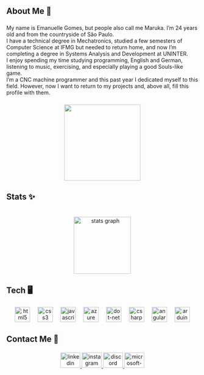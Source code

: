 <h2 align="left">About Me 🖤</h2>

###

<p align="left">My name is Emanuelle Gomes, but people also call me Maruka. I’m 24 years old and from the countryside of São Paulo.<br>I have a technical degree in Mechatronics, studied a few semesters of Computer Science at IFMG but needed to return home, and now I’m completing a degree in Systems Analysis and Development at UNINTER.<br>I enjoy spending my time studying programming, English and German, listening to music, exercising, and especially playing a good Souls-like game.<br>I’m a CNC machine programmer and this past year I dedicated myself to this field. However, now I want to return to my projects and, above all, fill this profile with them.</p>

###

<div align="center">
  <img height="200" src="https://media1.tenor.com/m/W9BNY0o3vVoAAAAd/eldenring-cankaynarpinar.gif"  />
</div>

###

<h2 align="left">Stats ✨</h2>

###

<br clear="both">

<div align="center">
  <img src="https://github-readme-stats.vercel.app/api?username=Maruka13&hide_title=false&hide_rank=false&show_icons=true&include_all_commits=true&count_private=true&disable_animations=false&theme=algolia&locale=en&hide_border=false&order=1" height="150" alt="stats graph"  />
</div>

###

<h2 align="left">Tech 🖥️</h2>

###

<div align="center">
  <img src="https://skillicons.dev/icons?i=html" height="40" alt="html5 logo"  />
  <img width="12" />
  <img src="https://skillicons.dev/icons?i=css" height="40" alt="css3 logo"  />
  <img width="12" />
  <img src="https://skillicons.dev/icons?i=js" height="40" alt="javascript logo"  />
  <img width="12" />
  <img src="https://skillicons.dev/icons?i=azure" height="40" alt="azure logo"  />
  <img width="12" />
  <img src="https://skillicons.dev/icons?i=dotnet" height="40" alt="dot-net logo"  />
  <img width="12" />
  <img src="https://cdn.jsdelivr.net/gh/devicons/devicon/icons/csharp/csharp-original.svg" height="40" alt="csharp logo"  />
  <img width="12" />
  <img src="https://cdn.jsdelivr.net/gh/devicons/devicon/icons/angularjs/angularjs-original.svg" height="40" alt="angularjs logo"  />
  <img width="12" />
  <img src="https://cdn.jsdelivr.net/gh/devicons/devicon/icons/arduino/arduino-original.svg" height="40" alt="arduino logo"  />
</div>

###

<h2 align="left">Contact Me 📲</h2>

###

<div align="center">
  <a href="https://www.linkedin.com/in/emanuelle-g-9120101b1/" target="_blank">
    <img src="https://raw.githubusercontent.com/maurodesouza/profile-readme-generator/master/src/assets/icons/social/linkedin/default.svg" width="52" height="40" alt="linkedin logo"  />
  </a>
  <a href="https://www.instagram.com/manu_gomes_13/" target="_blank">
    <img src="https://raw.githubusercontent.com/maurodesouza/profile-readme-generator/master/src/assets/icons/social/instagram/default.svg" width="52" height="40" alt="instagram logo"  />
  </a>
  <a href="Maruka13_" target="_blank">
    <img src="https://raw.githubusercontent.com/maurodesouza/profile-readme-generator/master/src/assets/icons/social/discord/default.svg" width="52" height="40" alt="discord logo"  />
  </a>
  <a href="mailto:emanuelle_carollina@hotmail.com" target="_blank">
    <img src="https://raw.githubusercontent.com/maurodesouza/profile-readme-generator/master/src/assets/icons/social/microsoft-outlook/default.svg" width="52" height="40" alt="microsoft-outlook logo"  />
  </a>
</div>

###
